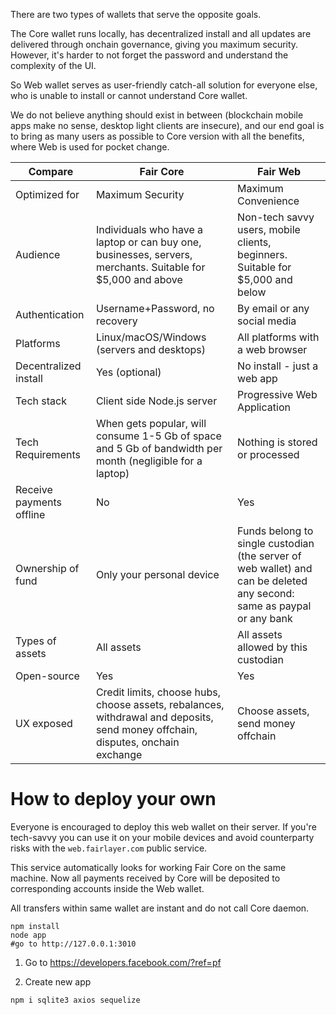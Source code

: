 There are two types of wallets that serve the opposite goals.

The Core wallet runs locally, has decentralized install and all updates are delivered through onchain governance, giving you maximum security. However, it's harder to not forget the password and understand the complexity of the UI.

So Web wallet serves as user-friendly catch-all solution for everyone else, who is unable to install or cannot understand Core wallet.

We do not believe anything should exist in between (blockchain mobile apps make no sense, desktop light clients are insecure), and our end goal is to bring as many users as possible to Core version with all the benefits, where Web is used for pocket change.

| Compare                  | Fair Core                                                                                                                       | Fair Web                                                                                                              |
| ------------------------ | ------------------------------------------------------------------------------------------------------------------------------- | --------------------------------------------------------------------------------------------------------------------- |
| Optimized for            | Maximum Security                                                                                                                | Maximum Convenience                                                                                                   |
| Audience                 | Individuals who have a laptop or can buy one, businesses, servers, merchants. Suitable for $5,000 and above                     | Non-tech savvy users, mobile clients, beginners. Suitable for $5,000 and below                                        |
| Authentication           | Username+Password, no recovery                                                                                                  | By email or any social media                                                                                          |
| Platforms                | Linux/macOS/Windows (servers and desktops)                                                                                      | All platforms with a web browser                                                                                      |
| Decentralized install    | Yes (optional)                                                                                                                  | No install - just a web app                                                                                           |
| Tech stack               | Client side Node.js server                                                                                                      | Progressive Web Application                                                                                           |
| Tech Requirements        | When gets popular, will consume 1-5 Gb of space and 5 Gb of bandwidth per month (negligible for a laptop)                       | Nothing is stored or processed                                                                                        |
| Receive payments offline | No                                                                                                                              | Yes                                                                                                                   |
| Ownership of fund        | Only your personal device                                                                                                       | Funds belong to single custodian (the server of web wallet) and can be deleted any second: same as paypal or any bank |
| Types of assets          | All assets                                                                                                                      | All assets allowed by this custodian                                                                                  |
| Open-source              | Yes                                                                                                                             | Yes                                                                                                                   |
| UX exposed               | Credit limits, choose hubs, choose assets, rebalances, withdrawal and deposits, send money offchain, disputes, onchain exchange | Choose assets, send money offchain                                                                                    |

# How to deploy your own

Everyone is encouraged to deploy this web wallet on their server. If you're tech-savvy you can use it on your mobile devices and avoid counterparty risks with the `web.fairlayer.com` public service.

This service automatically looks for working Fair Core on the same machine. Now all payments received by Core will be deposited to corresponding accounts inside the Web wallet.

All transfers within same wallet are instant and do not call Core daemon.

```
npm install
node app
#go to http://127.0.0.1:3010
```

1.  Go to https://developers.facebook.com/?ref=pf

2.  Create new app

```
npm i sqlite3 axios sequelize
```
